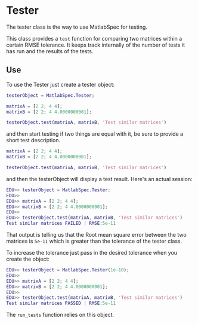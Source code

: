 # Tester

The tester class is the way to use MatlabSpec for testing.

This class provides a `test` function for comparing two matrices within a certain RMSE tolerance. It keeps track internally of the number of tests it has run and the results of the tests.

## Use

To use the Tester just create a tester object:

```matlab
testerObject = MatlabSpec.Tester;

matrixA = [2 2; 4 4];
matrixB = [2 2; 4 4.0000000001];

testerObject.test(matrixA, matrixB, 'Test similar matrices')
```

and then start testing if two things are equal with it, be sure to provide a short test description.

```matlab
matrixA = [2 2; 4 4];
matrixB = [2 2; 4 4.0000000001];

testerObject.test(matrixA, matrixB, 'Test similar matrices')
```

and then the testerObject will display a test result. Here's an actual session:

```matlab
EDU>> testerObject = MatlabSpec.Tester;
EDU>>
EDU>> matrixA = [2 2; 4 4];
EDU>> matrixB = [2 2; 4 4.0000000001];
EDU>>
EDU>> testerObject.test(matrixA, matrixB, 'Test similar matrices')
Test similar matrices FAILED | RMSE:5e-11
```

That output is telling us that the Root mean square error between the two matrices is `5e-11` which is greater than the tolerance of the tester class.

To increase the tolerance just pass in the desired tolerance when you create the object:

```matlab
EDU>> testerObject = MatlabSpec.Tester(1e-10);
EDU>>
EDU>> matrixA = [2 2; 4 4];
EDU>> matrixB = [2 2; 4 4.0000000001];
EDU>>
EDU>> testerObject.test(matrixA, matrixB, 'Test similar matrices')
Test similar matrices PASSED | RMSE:5e-11
```

The `run_tests` function relies on this object.
